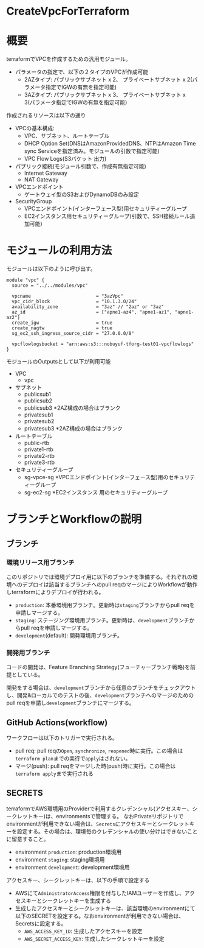 # CreateVpcForTerraform
# 概要
terraformでVPCを作成するための汎用モジュール。
- パラメータの指定で、以下の２タイプのVPCが作成可能
  - 2AZタイプ: パブリックサブネット x 2、 プライベートサブネット x 2(パラメータ指定でIGWの有無を指定可能)
  - 3AZタイプ: パブリックサブネット x 3、 プライベートサブネット x 3(パラメータ指定でIGWの有無を指定可能)

作成されるリソースは以下の通り
- VPCの基本構成: 
  - VPC、サブネット、ルートテーブル
  - DHCP Option Set(DNSはAmazonProvidedDNS、NTPはAmazon Time sync Serviceを指定済み。モジュールの引数で指定可能)
  - VPC Flow Logs(S3バケット 出力)
- パブリック接続(モジュール引数で、作成有無指定可能)
  - Internet Gateway
  - NAT Gateway
- VPCエンドポイント
  - ゲートウェイ型のS3およびDynamoDBのみ設定
- SecurityGroup
  - VPCエンドポイント(インターフェース型)用セキュリティーグループ
  - EC2インスタンス用セキュリティーグループ(引数で、SSH接続ルール追加可能)

# モジュールの利用方法
モジュールは以下のように呼び出す。

```hcl
module "vpc" {
  source = "../../modules/vpc"

  vpcname                        = "3azVpc"
  vpc_cidr_block                 = "10.1.3.0/24"
  availability_zone              = "3az" // "2az" or "3az"
  az_id                          = ["apne1-az4", "apne1-az1", "apne1-az2"]
  create_igw                     = true
  create_nagtw                   = true
  sg_ec2_ssh_ingress_source_cidr = "27.0.0.0/8"

  vpcflowlogsbucket = "arn:aws:s3:::nobuyuf-tforg-test01-vpcflowlogs"
}
```

モジュールのOutputsとして以下が利用可能
- VPC
  - vpc
- サブネット
  - publicsub1
  - publicsub2
  - publicsub3 *2AZ構成の場合はブランク
  - privatesub1
  - privatesub2
  - privatesub3 *2AZ構成の場合はブランク
- ルートテーブル
  - public-rtb
  - private1-rtb
  - private2-rtb
  - private3-rtb
- セキュリティーグループ
  - sg-vpce-sg *VPCエンドポイント(インターフェース型)用のセキュリティーグループ
  - sg-ec2-sg *EC2インスタンス 用のセキュリティーグループ

# ブランチとWorkflowの説明
## ブランチ
### 環境リリース用ブランチ
このリポジトリでは環境デプロイ用に以下のブランチを準備する。それぞれの環境へのデプロイは該当するブランチへのpull reqのマージによりWorkflowが動作しterraformによりデプロイが行われる。
- `production`: 本番環境用ブランチ。更新時は`staging`ブランチからpull reqを申請しマージする。
- `staging`: ステージング環境用ブランチ。更新時は、`development`ブランチからpull reqを申請しマージする。
- `development`(default): 開発環境用ブランチ。
### 開発用ブランチ
コードの開発は、Feature Branching Strategy(フューチャーブランチ戦略)を前提としている。

開発をする場合は、`development`ブランチから任意のブランチをチェックアウトし、開発&ローカルでのテストの後、`development`ブランチへのマージのためのpull reqを申請し`development`ブランチにマージする。

## GitHub Actions(workflow)
ワークフローは以下のトリガーで実行される。
- pull req: pull reqの`Open`, `synchronize`, `reopened`時に実行。この場合は`terraform plan`までの実行で`apply`はされない。
- マージ(push): pull reqをマージした時(push)時に実行。この場合は`terraform apply`まで実行される
## SECRETS
terraformでAWS環境用のProviderで利用するクレデンシャル(アクセスキー、シークレットキー)は、environmentsで管理する。
なおPrivateリポジトリでenvironmentが利用できない場合は、`Secrets`にアクセスキーとシークレットキーを設定する。その場合は、環境毎のクレデンシャルの使い分けはできないことに留意すること。
- environment `production`: production環境用
- environment `staging`: staging環境用
- environment `development`: development環境用

アクセスキー、シークレットキーは、以下の手順で設定する
- AWSにて`AdministratorAccess`権限を付与したIAMユーザーを作成し、アクセスキーとシークレットキーを生成する
- 生成したアクセスキーとシークレットキーは、該当環境のenvironmentにて以下のSECRETを設定する。なおenvironmentが利用できない場合は、Secretsに設定する。
  - `AWS_ACCESS_KEY_ID`: 生成したアクセスキーを設定
  - `AWS_SECRET_ACCESS_KEY`: 生成したシークレットキーを設定


